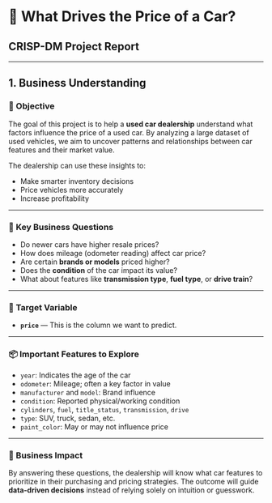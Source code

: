 # 🚗 What Drives the Price of a Car?
## CRISP-DM Project Report

---

## 1. Business Understanding

### 🎯 Objective
The goal of this project is to help a **used car dealership** understand what factors influence the price of a used car. By analyzing a large dataset of used vehicles, we aim to uncover patterns and relationships between car features and their market value.

The dealership can use these insights to:
- Make smarter inventory decisions
- Price vehicles more accurately
- Increase profitability

---

### 💼 Key Business Questions
- Do newer cars have higher resale prices?
- How does mileage (odometer reading) affect car price?
- Are certain **brands or models** priced higher?
- Does the **condition** of the car impact its value?
- What about features like **transmission type**, **fuel type**, or **drive train**?

---

### 🎯 Target Variable
- **`price`** — This is the column we want to predict.

---

### 📦 Important Features to Explore
- `year`: Indicates the age of the car
- `odometer`: Mileage; often a key factor in value
- `manufacturer` and `model`: Brand influence
- `condition`: Reported physical/working condition
- `cylinders`, `fuel`, `title_status`, `transmission`, `drive`
- `type`: SUV, truck, sedan, etc.
- `paint_color`: May or may not influence price

---

### 🧠 Business Impact
By answering these questions, the dealership will know what car features to prioritize in their purchasing and pricing strategies. The outcome will guide **data-driven decisions** instead of relying solely on intuition or guesswork.
